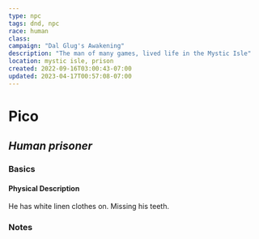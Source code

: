```yaml
---
type: npc
tags: dnd, npc
race: human
class: 
campaign: "Dal Glug's Awakening"
description: "The man of many games, lived life in the Mystic Isle"
location: mystic isle, prison
created: 2022-09-16T03:00:43-07:00
updated: 2023-04-17T00:57:08-07:00
---
```

# **Pico**
## *Human prisoner*

### **Basics**
#### Physical Description
He has white linen clothes on. Missing his teeth.


### **Notes**
